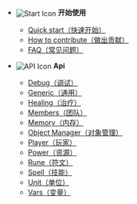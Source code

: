 - <img src="https://gitee.com/smallzyc/smallzyc/raw/main/docs/_media/start.png" alt="Start Icon" style="vertical-align: middle;"> **开始使用**

  - [Quick start（快速开始）](getting-started/quickstart.md)
  - [How to contribute（做出贡献）](getting-started/how-to-contribute.md)
  - [FAQ（常见问题）](getting-started/faq.md)

- <img src="https://gitee.com/smallzyc/smallzyc/raw/main/docs/_media/api.png" alt="API Icon" style="vertical-align: middle;"> **Api**

  - [Debug（调试）](api/debug.md)
  - [Generic（通用）](api/generic.md)
  - [Healing（治疗）](api/healing.md)
  - [Members（团队）](api/members.md)
  - [Memory（内存）](api/memory.md)
  - [Object Manager（对象管理）](api/object-manager.md)
  - [Player（玩家）](api/player.md)
  - [Power（资源）](api/power.md)
  - [Rune（符文）](api/rune.md)
  - [Spell（技能）](api/spell.md)
  - [Unit（单位）](api/unit.md)
  - [Vars（变量）](api/vars.md)